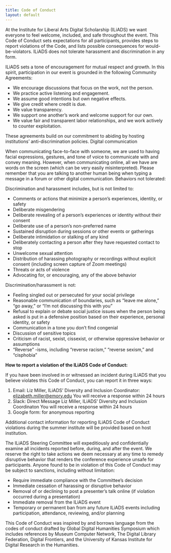 ```yaml
---
title: Code of Conduct
layout: default
---
```


At the Institute for Liberal Arts Digital Scholarship (ILiADS) we want everyone to feel welcome, included, and safe throughout the event. This Code of Conduct sets expectations for all participants, provides steps to report violations of the Code, and lists possible consequences for would-be-violators. ILiADS does not tolerate harassment and discrimination in any form.

ILiADS sets a tone of encouragement for mutual respect and growth. In this spirit, participation in our event is grounded in the following Community Agreements:

* We encourage discussions that focus on the work, not the person.
* We practice active listening and engagement.
* We assume good intentions but own negative effects.
* We give credit where credit is due.
* We value transparency.
* We support one another’s work and welcome support for our own.
* We value fair and transparent labor relationships, and we work actively to counter exploitation.

These agreements build on our commitment to abiding by hosting institutions’ anti-discrimination policies.
Digital communication

When communicating face-to-face with someone, we are used to having facial expressions, gestures, and tone of voice to communicate with and convey meaning. However, when communicating online, all we have are words on the screen (which can be very easily misinterpreted). Please remember that you are talking to another human being when typing a message in a forum or other digital communication.
Behaviors not tolerated:

Discrimination and harassment includes, but is not limited to:

* Comments or actions that minimize a person’s experiences, identity, or safety
* Deliberate misgendering 
* Deliberate revealing of a person’s experiences or identity without their consent
* Deliberate use of a person’s non-preferred name
* Sustained disruption during sessions or other events or gatherings
* Deliberate intimidation or stalking of any kind
* Deliberately contacting a person after they have requested contact to stop
* Unwelcome sexual attention
* Distribution of harassing photography or recordings without explicit consent (including screen capture of Zoom meetings)
* Threats or acts of violence
* Advocating for, or encouraging, any of the above behavior

Discrimination/harassment is not:

* Feeling singled out or persecuted for your social privilege
* Reasonable communication of boundaries, such as “leave me alone,” “go away,” or “I’m not discussing this with you”
* Refusal to explain or debate social justice issues when the person being asked is put in a defensive position based on their experience, personal identity, or safety
* Communication in a tone you don’t find congenial
* Discussion of sensitive topics
* Criticism of racist, sexist, cissexist, or otherwise oppressive behavior or assumptions
* “Reverse” -isms, including “reverse racism,” “reverse sexism,” and “cisphobia”

**How to report a violation of the ILiADS Code of Conduct:**

If you have been involved in or witnessed an incident during ILiADS that you believe violates this Code of Conduct, you can report it in three ways:

1. Email: Liz Miller, ILiADS’ Diversity and Inclusion Coordinator: elizabeth.miller@emory.edu You will receive a response within 24 hours
2. Slack: Direct Message Liz Miller, ILiADS’ Diversity and Inclusion Coordinaton You will receive a response within 24 hours
3. Google form: for anonymous reporting

Additional contact information for reporting ILiADS Code of Conduct violations during the summer institute will be provided based on host institution.  

The ILiADS Steering Committee will expeditiously and confidentially examine all incidents reported before, during, and after the event. We reserve the right to take actions we deem necessary at any time to remedy disruptive behavior that renders the conference experience unsafe for participants. Anyone found to be in violation of this Code of Conduct may be subject to sanctions, including without limitation:

* Require immediate compliance with the Committee’s decision
* Immediate cessation of harassing or disruptive behavior
* Removal of or declining to post a presenter’s talk online (if violation occurred during a presentation) 
* Immediate removal from the ILiADS event
* Temporary or permanent ban from any future ILiADS events including participation, attendance, reviewing, and/or planning

This Code of Conduct was inspired by and borrows language from the codes of conduct drafted by Global Digital Humanities Symposium which includes references by Museum Computer Network, The Digital Library Federation, Digital Frontiers, and the University of Kansas Institute for Digital Research in the Humanities.